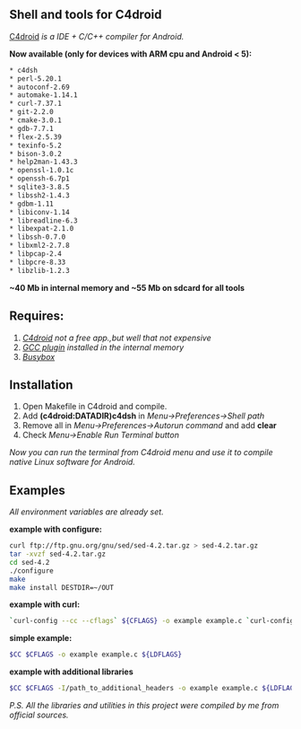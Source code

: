 Shell and tools for C4droid
----------------------------
[C4droid] *is a IDE + C/C++ compiler for Android.*

**Now available (only for devices with ARM cpu and Android < 5):**
```sh
* c4dsh
* perl-5.20.1
* autoconf-2.69
* automake-1.14.1
* curl-7.37.1
* git-2.2.0
* cmake-3.0.1
* gdb-7.7.1
* flex-2.5.39
* texinfo-5.2
* bison-3.0.2
* help2man-1.43.3
* openssl-1.0.1c
* openssh-6.7p1
* sqlite3-3.8.5
* libssh2-1.4.3
* gdbm-1.11
* libiconv-1.14
* libreadline-6.3
* libexpat-2.1.0
* libssh-0.7.0
* libxml2-2.7.8
* libpcap-2.4
* libpcre-8.33
* libzlib-1.2.3
```
**~40 Mb in internal memory and ~55 Mb on sdcard for all tools**

**Requires:**
----------------
1. *[C4droid] not a free app.,but well that not expensive*
2. *[GCC plugin] installed in the internal memory*
3. *[Busybox]*

Installation
--------------

1.  Open Makefile in C4droid and compile.
2.  Add **(c4droid:DATADIR)c4dsh**  in *Menu->Preferences->Shell path*
3.  Remove all in *Menu->Preferences->Autorun command* and add **clear**
4.  Check *Menu->Enable Run Terminal button*

*Now you can run the terminal from C4droid menu and use it*
*to compile native Linux software for Android.*

Examples
---------
*All environment variables are already set.*

**example with configure:**
```sh
curl ftp://ftp.gnu.org/gnu/sed/sed-4.2.tar.gz > sed-4.2.tar.gz
tar -xvzf sed-4.2.tar.gz
cd sed-4.2
./configure
make
make install DESTDIR=~/OUT
```
**example with curl:**
```sh
`curl-config --cc --cflags` ${CFLAGS} -o example example.c `curl-config --libs` ${LDFLAGS}
```
**simple example:**
```sh
$CC $CFLAGS -o example example.c ${LDFLAGS}
```
**example with additional libraries**
```sh
$CC $CFLAGS -I/path_to_additional_headers -o example example.c ${LDFLAGS} -L/path_to_additional_libraries -ladditional_lib_1 -ladditional_lib_2 ...etc.
```
*P.S. All the libraries and utilities in this project were compiled by*
*me from official sources.*

[C4droid]:https://play.google.com/store/apps/details?id=com.n0n3m4.droidc
[GCC plugin]:https://play.google.com/store/apps/details?id=com.n0n3m4.gcc4droid
[Busybox]:https://play.google.com/store/apps/details?id=stericson.busybox
